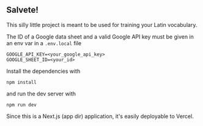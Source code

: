 ## Salvete!

This silly little project is meant to be used for training your Latin vocabulary.

The ID of a Google data sheet and a valid Google API key must be given in an env var in a `.env.local` file

```
GOOGLE_API_KEY=<your_google_api_key>
GOOGLE_SHEET_ID=<your_id>
```

Install the dependencies with

```
npm install
```

and run the dev server with

```
npm run dev
```

Since this is a Next.js (app dir) application, it's easily deployable to Vercel.
